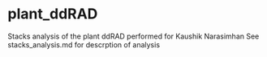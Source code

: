# plant_ddRAD

Stacks analysis of the plant ddRAD performed for Kaushik Narasimhan
See stacks_analysis.md for descrption of analysis
